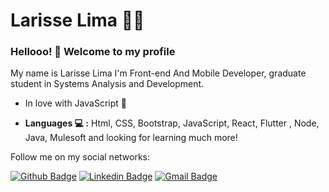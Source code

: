 # Larisse Lima :woman_technologist:


### Hellooo! 👋 Welcome to my profile
 My name is Larisse Lima I'm  Front-end And Mobile Developer, graduate student in Systems Analysis and Development. 


- In love with JavaScript 💛 

-  **Languages 💻 :** Html, CSS, Bootstrap, JavaScript, React, Flutter , Node, Java, Mulesoft and looking for learning much more!



Follow me on my social networks:


[![Github Badge](https://img.shields.io/badge/-Github-000?style=flat-square&logo=Github&logoColor=white&link=https://github.com/LarisseLima)](https://github.com/LarisseLima)
[![Linkedin Badge](https://img.shields.io/badge/-LinkedIn-blue?style=flat-square&logo=Linkedin&logoColor=white&link=https://www.linkedin.com/in/larisselima/)](https://www.linkedin.com/in/larisselima/)
[![Gmail Badge](https://img.shields.io/badge/-Gmail-c14438?style=flat-square&logo=Gmail&logoColor=white&link=mailto:larisse.lima2@gmail.com)](mailto:larisse.lima2@gmail.com)


